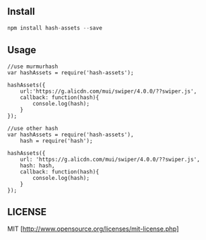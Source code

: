 ## Install

```javascript
npm install hash-assets --save
```

## Usage
```
//use murmurhash
var hashAssets = require('hash-assets');

hashAssets({
    url:'https://g.alicdn.com/mui/swiper/4.0.0/??swiper.js',
    callback: function(hash){
        console.log(hash);
    }
});

//use other hash
var hashAssets = require('hash-assets'),
    hash = require('hash');

hashAssets({
    url: 'https://g.alicdn.com/mui/swiper/4.0.0/??swiper.js',
    hash: hash,
    callback: function(hash){
        console.log(hash);
    }
});
```

## LICENSE
MIT [http://www.opensource.org/licenses/mit-license.php]